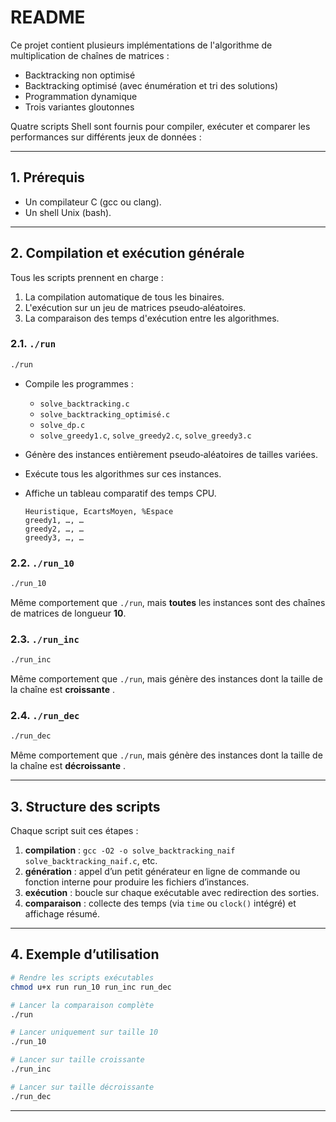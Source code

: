 # README

Ce projet contient plusieurs implémentations de l'algorithme de multiplication de chaînes de matrices :

* Backtracking non optimisé
* Backtracking optimisé (avec énumération et tri des solutions)
* Programmation dynamique
* Trois variantes gloutonnes

Quatre scripts Shell sont fournis pour compiler, exécuter et comparer les performances sur différents jeux de données :

---

## 1. Prérequis

* Un compilateur C (gcc ou clang).
* Un shell Unix (bash).

---

## 2. Compilation et exécution générale

Tous les scripts prennent en charge :

1. La compilation automatique de tous les binaires.
2. L'exécution sur un jeu de matrices pseudo‑aléatoires.
3. La comparaison des temps d'exécution entre les algorithmes.

### 2.1. `./run`

```bash
./run
```

* Compile les programmes :

  * `solve_backtracking.c`
  * `solve_backtracking_optimisé.c`
  * `solve_dp.c`
  * `solve_greedy1.c`, `solve_greedy2.c`, `solve_greedy3.c`
* Génère des instances entièrement pseudo‑aléatoires de tailles variées.
* Exécute tous les algorithmes sur ces instances.
* Affiche un tableau comparatif des temps CPU.

  ```
  Heuristique, EcartsMoyen, %Espace
  greedy1, …, …
  greedy2, …, …
  greedy3, …, …
  ```

### 2.2. `./run_10`

```bash
./run_10
```

Même comportement que `./run`, mais **toutes** les instances sont des chaînes de matrices de longueur **10**.

### 2.3. `./run_inc`

```bash
./run_inc
```

Même comportement que `./run`, mais génère des instances dont la taille de la chaîne est **croissante** .

### 2.4. `./run_dec`

```bash
./run_dec
```

Même comportement que `./run`, mais génère des instances dont la taille de la chaîne est **décroissante** .

---

## 3. Structure des scripts

Chaque script suit ces étapes :

1. **compilation** : `gcc -O2 -o solve_backtracking_naif solve_backtracking_naif.c`, etc.
2. **génération** : appel d’un petit générateur en ligne de commande ou fonction interne pour produire les fichiers d’instances.
3. **exécution** : boucle sur chaque exécutable avec redirection des sorties.
5. **comparaison** : collecte des temps (via `time` ou `clock()` intégré) et affichage résumé.

---

## 4. Exemple d’utilisation

```bash
# Rendre les scripts exécutables
chmod u+x run run_10 run_inc run_dec

# Lancer la comparaison complète
./run

# Lancer uniquement sur taille 10
./run_10

# Lancer sur taille croissante
./run_inc

# Lancer sur taille décroissante
./run_dec
```

---


